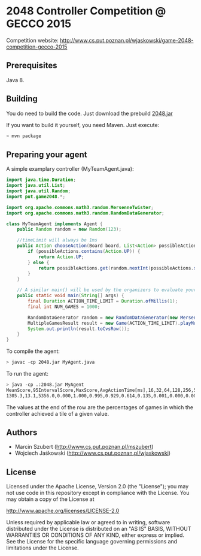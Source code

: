 2048 Controller Competition @ GECCO 2015
========================================
Competition website: http://www.cs.put.poznan.pl/wjaskowski/game-2048-competition-gecco-2015

Prerequisites
-------------
Java 8.

Building
--------
You do need to build the code. Just download the prebuild [2048.jar](https://github.com/wjaskowski/2048-gecco-2015-competition/releases/tag/1.0)

If you want to build it yourself, you need Maven. Just execute:

```bash
> mvn package
```

Preparing your agent
--------------------
A simple examplary controller (MyTeamAgent.java):
```java
import java.time.Duration;
import java.util.List;
import java.util.Random;
import put.game2048.*;

import org.apache.commons.math3.random.MersenneTwister;
import org.apache.commons.math3.random.RandomDataGenerator;

class MyTeamAgent implements Agent {
	public Random random = new Random(123);

	//timeLimit will always be 1ms
	public Action chooseAction(Board board, List<Action> possibleActions, Duration timeLimit) {
	    if (possibleActions.contains(Action.UP)) {
	        return Action.UP;
        } else {
            return possibleActions.get(random.nextInt(possibleActions.size()));
        }
	}

    // A similar main() will be used by the organizers to evaluate your agent
    public static void main(String[] args) {
        final Duration ACTION_TIME_LIMIT = Duration.ofMillis(1);
        final int NUM_GAMES = 1000;

        RandomDataGenerator random = new RandomDataGenerator(new MersenneTwister(123));
		MultipleGamesResult result = new Game(ACTION_TIME_LIMIT).playMultiple(MyTeamAgent::new, NUM_GAMES, random);
		System.out.println(result.toCvsRow());
    }
}
```

To compile the agent:
```bash
> javac -cp 2048.jar MyAgent.java
```

To run the agent: 
```bash
> java -cp .:2048.jar MyAgent
MeanScore,95IntervalScore,MaxScore,AvgActionTime[ms],16,32,64,128,256,512,1024,2048,4096,8912,16384,32768,65536
1305.3,13.1,5356.0,0.000,1.000,0.995,0.929,0.614,0.135,0.001,0.000,0.000,0.000,0.000,0.000,0.000,0.000
```

The values at the end of the row are the percentages of games in which the controller achieved a tile of a given value.

Authors
-------
* Marcin Szubert (<http://www.cs.put.poznan.pl/mszubert>)
* Wojciech Jaśkowski (<http://www.cs.put.poznan.pl/wjaskowski>)

License
-------
Licensed under the Apache License, Version 2.0 (the "License");
you may not use code in this repository except in compliance with 
the License. You may obtain a copy of the License at

http://www.apache.org/licenses/LICENSE-2.0

Unless required by applicable law or agreed to in writing, software
distributed under the License is distributed on an "AS IS" BASIS,
WITHOUT WARRANTIES OR CONDITIONS OF ANY KIND, either express or implied.
See the License for the specific language governing permissions and
limitations under the License.
